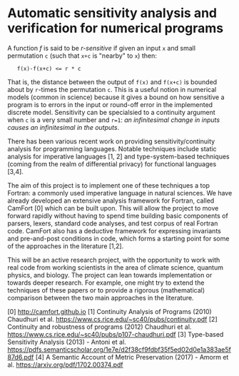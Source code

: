 # Automatic sensitivity analysis and verification for numerical programs

A function *f* is said to be *r-sensitive* if given an input `x` and small permutation `c` 
(such that `x+c` is "nearby" to `x`) then:

       f(x)-f(x+c) <= r * c
    
That is, the distance between the output of `f(x)` and `f(x+c)` is bounded about by `r`-times
the permutation `c`. This is a useful notion in numerical models (common in science) because it
gives a bound on how sensitive a program is to errors in the input or round-off error in the
implemented discrete model. Sensitivity can be specialsied to a continuity argument when 
`c` is a very small number and `r=1`: *an infinitesimal change in inputs causes an infinitesimal
in the outputs*.

There has been various recent work on providing sensitivity/continuity analysis for
programming languages. Notable techniques include static analysis for imperative languages
[1, 2]  and type-system-based techniques (coming from the realm of differential privacy)
for functional languages [3,4].

The aim of this project is to implement one of these techniques a top Fortran: a commonly
used imperative language in natural sciences. We have already developed an extensive
analysis framework for Fortran, called CamFort [0] which can be built upon. This will
allow the project to move forward rapidly without having to spend time building basic 
components of parsers, lexers, standard code analyses, and test corpus of real Fortran code.
CamFort also has a deductive framework for expressing invariants and pre-and-post conditions
in code, which forms a starting point for some of the approaches in the literature [1,2].

This will be an active research project, with the opportunity to work with real code from
working scientists in the area of climate science, quantum physics, and biology. The project
can lean towards implementation or towards deeper research. For example, one might try to
extend the techniques of these papers or to provide a rigorous (mathematical) comparison
between the two main approaches in the literature.

[0] http://camfort.github.io
[1] Continuity Analysis of Programs (2010) Chaudhuri et al.  https://www.cs.rice.edu/~sc40/pubs/continuity.pdf
[2] Continuity and robustness of programs (2012) Chaudhuri et al. https://www.cs.rice.edu/~sc40/pubs/p107-chaudhuri.pdf
[3] Type-based Sensitivity Analysis (2013) - Antoni et al. https://pdfs.semanticscholar.org/1e7e/d2f38cf9fdbf35f5ed02d0e1a383ae5f87d6.pdf
[4] A Semantic Account of Metric Preservation (2017) - Amorm et al. https://arxiv.org/pdf/1702.00374.pdf
